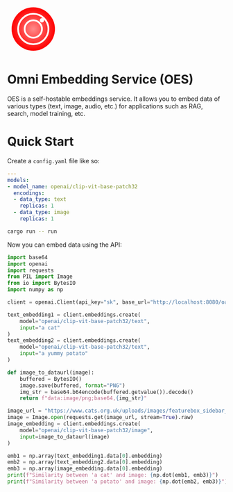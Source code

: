 <div>
<svg xmlns="http://www.w3.org/2000/svg" width="120" height="120" viewBox="0 0 120 120">
  <!-- Definitions for gradient -->
  <defs>
    <radialGradient id="grad1" cx="50%" cy="50%" r="50%" fx="50%" fy="50%">
      <stop offset="0%" style="stop-color:#ff8a8a;stop-opacity:1" />
      <stop offset="100%" style="stop-color:#ff0000;stop-opacity:1" />
    </radialGradient>
  </defs>
  <!-- Outer circle with gradient fill -->
  <circle cx="60" cy="60" r="50" fill="url(#grad1)" />
  <!-- Middle circle -->
  <circle cx="60" cy="60" r="35" fill="none" stroke="#ffffff" stroke-width="4"/>
  <!-- Inner circle -->
  <circle cx="60" cy="60" r="20" fill="none" stroke="#ffffff" stroke-width="4"/>
  <!-- Decorative element: a smaller circle offset from the center -->
  <circle cx="80" cy="40" r="5" fill="#ffffff"/>
</svg>
</div>

# Omni Embedding Service (OES)

OES is a self-hostable embeddings service. It allows you to embed data of various types (text, image, audio, etc.) for applications such as RAG, search, model training, etc.

# Quick Start

Create a `config.yaml` file like so:

```yaml
---
models:
- model_name: openai/clip-vit-base-patch32
  encodings:
  - data_type: text
    replicas: 1
  - data_type: image
    replicas: 1
```

```bash
cargo run -- run
```

Now you can embed data using the API:

```python
import base64
import openai
import requests
from PIL import Image
from io import BytesIO
import numpy as np

client = openai.Client(api_key="sk", base_url="http://localhost:8080/oai/")

text_embedding1 = client.embeddings.create(
    model="openai/clip-vit-base-patch32/text",
    input="a cat"
)
text_embedding2 = client.embeddings.create(
    model="openai/clip-vit-base-patch32/text",
    input="a yummy potato"
)

def image_to_dataurl(image):
    buffered = BytesIO()
    image.save(buffered, format="PNG")
    img_str = base64.b64encode(buffered.getvalue()).decode()
    return f"data:image/png;base64,{img_str}"

image_url = "https://www.cats.org.uk/uploads/images/featurebox_sidebar_kids/Cat-Behaviour.jpg"
image = Image.open(requests.get(image_url, stream=True).raw)
image_embedding = client.embeddings.create(
    model="openai/clip-vit-base-patch32/image",
    input=image_to_dataurl(image)
)

emb1 = np.array(text_embedding1.data[0].embedding)
emb2 = np.array(text_embedding2.data[0].embedding)
emb3 = np.array(image_embedding.data[0].embedding)
print(f"Similarity between 'a cat' and image: {np.dot(emb1, emb3)}")
print(f"Similarity between 'a potato' and image: {np.dot(emb2, emb3)}")
```
